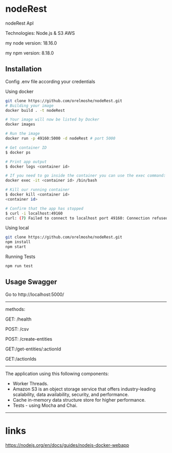 # nodeRest

nodeRest ApI

Technologies: Node.js & S3 AWS

my node version: 18.16.0

my npm version: 8.18.0

## Installation

Config .env file according your credentials

Using docker

```bash
git clone https://github.com/orelmoshe/nodeRest.git
# Building your image
docker build . -t nodeRest

# Your image will now be listed by Docker
docker images

# Run the image
docker run -p 49160:5000 -d nodeRest # port 5000

# Get container ID
$ docker ps

# Print app output
$ docker logs <container id>

# If you need to go inside the container you can use the exec command:
docker exec -it <container id> /bin/bash

# Kill our running container
$ docker kill <container id>
<container id>

# Confirm that the app has stopped
$ curl -i localhost:49160
curl: (7) Failed to connect to localhost port 49160: Connection refused
```

Using local

```bash
git clone https://github.com/orelmoshe/nodeRest.git
npm install
npm start
```

Running Tests

```bash
npm run test
```

## Usage Swagger

Go to http://localhost:5000/

---

methods:

GET: /health

POST: /csv

POST: /create-entities

GET:/get-entities/:actionId

GET:/actionIds

---


The application using this following components:

* Worker Threads.
* Amazon S3 is an object storage service that offers industry-leading scalability, data availability, security, and performance.
* Cache in-memory data structure store for higher performance.
* Tests - using Mocha and Chai.

---

# links

https://nodejs.org/en/docs/guides/nodejs-docker-webapp
